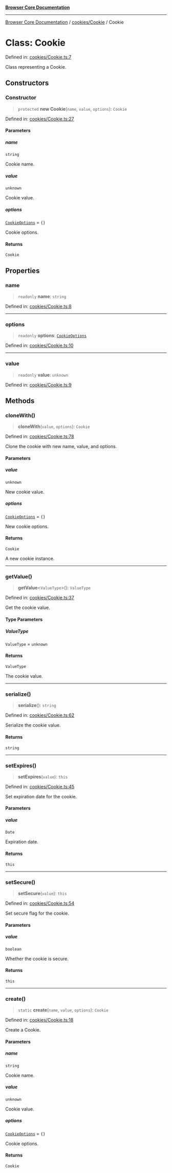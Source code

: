 [**Browser Core Documentation**](../../../README.md)

***

[Browser Core Documentation](../../../README.md) / [cookies/Cookie](../README.md) / Cookie

# Class: Cookie

Defined in: [cookies/Cookie.ts:7](https://github.com/stonemjs/browser-core/blob/361f0c0c27ded9b8e26c081642a73881c7a22507/src/cookies/Cookie.ts#L7)

Class representing a Cookie.

## Constructors

### Constructor

> `protected` **new Cookie**(`name`, `value`, `options`): `Cookie`

Defined in: [cookies/Cookie.ts:27](https://github.com/stonemjs/browser-core/blob/361f0c0c27ded9b8e26c081642a73881c7a22507/src/cookies/Cookie.ts#L27)

#### Parameters

##### name

`string`

Cookie name.

##### value

`unknown`

Cookie value.

##### options

[`CookieOptions`](../../../declarations/interfaces/CookieOptions.md) = `{}`

Cookie options.

#### Returns

`Cookie`

## Properties

### name

> `readonly` **name**: `string`

Defined in: [cookies/Cookie.ts:8](https://github.com/stonemjs/browser-core/blob/361f0c0c27ded9b8e26c081642a73881c7a22507/src/cookies/Cookie.ts#L8)

***

### options

> `readonly` **options**: [`CookieOptions`](../../../declarations/interfaces/CookieOptions.md)

Defined in: [cookies/Cookie.ts:10](https://github.com/stonemjs/browser-core/blob/361f0c0c27ded9b8e26c081642a73881c7a22507/src/cookies/Cookie.ts#L10)

***

### value

> `readonly` **value**: `unknown`

Defined in: [cookies/Cookie.ts:9](https://github.com/stonemjs/browser-core/blob/361f0c0c27ded9b8e26c081642a73881c7a22507/src/cookies/Cookie.ts#L9)

## Methods

### cloneWith()

> **cloneWith**(`value`, `options`): `Cookie`

Defined in: [cookies/Cookie.ts:78](https://github.com/stonemjs/browser-core/blob/361f0c0c27ded9b8e26c081642a73881c7a22507/src/cookies/Cookie.ts#L78)

Clone the cookie with new name, value, and options.

#### Parameters

##### value

`unknown`

New cookie value.

##### options

[`CookieOptions`](../../../declarations/interfaces/CookieOptions.md) = `{}`

New cookie options.

#### Returns

`Cookie`

A new cookie instance.

***

### getValue()

> **getValue**\<`ValueType`\>(): `ValueType`

Defined in: [cookies/Cookie.ts:37](https://github.com/stonemjs/browser-core/blob/361f0c0c27ded9b8e26c081642a73881c7a22507/src/cookies/Cookie.ts#L37)

Get the cookie value.

#### Type Parameters

##### ValueType

`ValueType` = `unknown`

#### Returns

`ValueType`

The cookie value.

***

### serialize()

> **serialize**(): `string`

Defined in: [cookies/Cookie.ts:62](https://github.com/stonemjs/browser-core/blob/361f0c0c27ded9b8e26c081642a73881c7a22507/src/cookies/Cookie.ts#L62)

Serialize the cookie value.

#### Returns

`string`

***

### setExpires()

> **setExpires**(`value`): `this`

Defined in: [cookies/Cookie.ts:45](https://github.com/stonemjs/browser-core/blob/361f0c0c27ded9b8e26c081642a73881c7a22507/src/cookies/Cookie.ts#L45)

Set expiration date for the cookie.

#### Parameters

##### value

`Date`

Expiration date.

#### Returns

`this`

***

### setSecure()

> **setSecure**(`value`): `this`

Defined in: [cookies/Cookie.ts:54](https://github.com/stonemjs/browser-core/blob/361f0c0c27ded9b8e26c081642a73881c7a22507/src/cookies/Cookie.ts#L54)

Set secure flag for the cookie.

#### Parameters

##### value

`boolean`

Whether the cookie is secure.

#### Returns

`this`

***

### create()

> `static` **create**(`name`, `value`, `options`): `Cookie`

Defined in: [cookies/Cookie.ts:18](https://github.com/stonemjs/browser-core/blob/361f0c0c27ded9b8e26c081642a73881c7a22507/src/cookies/Cookie.ts#L18)

Create a Cookie.

#### Parameters

##### name

`string`

Cookie name.

##### value

`unknown`

Cookie value.

##### options

[`CookieOptions`](../../../declarations/interfaces/CookieOptions.md) = `{}`

Cookie options.

#### Returns

`Cookie`
